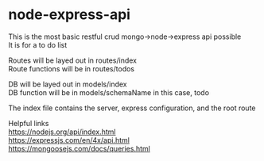 # node-express-api

This is the most basic restful crud mongo->node->express api possible<br/>
It is for a to do list


Routes will be layed out in routes/index<br/>
Route functions will be in routes/todos


DB will be layed out in models/index<br/>
DB function will be in models/schemaName in this case, todo


The index file contains the server, express configuration, and the root route

Helpful links</br>
https://nodejs.org/api/index.html<br/>
https://expressjs.com/en/4x/api.html<br/>
https://mongoosejs.com/docs/queries.html
